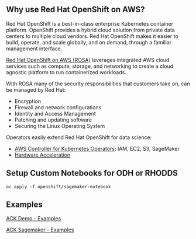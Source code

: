 ## Why use Red Hat OpenShift on AWS?

Red Hat OpenShift is a best-in-class enterprise Kubernetes container platform. 
OpenShift provides a hybrid cloud solution from private data centers to multiple cloud vendors. 
Red Hat OpenShift makes it easier to build, operate, and scale globally, and on demand, 
through a familiar management interface. 

[Red Hat OpenShift on AWS (ROSA)](https://aws.amazon.com/rosa/) leverages integrated 
AWS cloud services such as compute, storage, and networking to create a cloud agnostic 
platform to run containerized workloads.

With ROSA many of the security responsibilities that customers take on, can be managed by Red Hat:
  - Encryption
  - Firewall and network configurations
  - Identity and Access Management
  - Patching and updating software
  - Securing the Linux Operating System

Operators easily extend Red Hat OpenShift for data science:
- [AWS Controller for Kubernetes Operators](https://operatorhub.io/?provider=%5B%22Amazon%22%5D): IAM, EC2, S3, SageMaker
- [Hardware Acceleration](https://catalog.redhat.com/software/containers/nvidia/gpu-operator/5f9b0279ac3db90370a2128d)

## Setup Custom Notebooks for ODH or RHODDS

```
oc apply -f openshift/sagemaker-notebook
```

## Examples

[ACK Demo - Examples](openshift/ack-examples)

[ACK Sagemaker - Examples](https://github.com/aws-controllers-k8s/sagemaker-controller/tree/main/samples)
